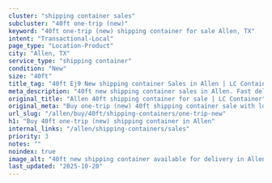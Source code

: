 ```yaml
---
cluster: "shipping container sales"
subcluster: "40ft one-trip (new)"
keyword: "40ft one-trip (new) shipping container for sale Allen, TX"
intent: "Transactional-Local"
page_type: "Location-Product"
city: "Allen, TX"
service_type: "shipping container"
condition: "New"
size: "40ft"
title_tag: "40ft Ej9 New shipping container Sales in Allen | LC Container"
meta_description: "40ft new shipping container sales in Allen. Fast delivery, competitive pricing. Serving shipping containers area. Quote ID: IDF. Call (214) 524-4168 for your free quote today."
original_title: "Allen 40ft shipping container for sale | LC Container"
original_meta: "Buy one-trip (new) 40ft shipping container sale with local delivery in Allen, TX. LC Container — local Since 2003. Request a fast quote today."
url_slug: "/allen/buy/40ft/shipping-containers/one-trip-new"
h1: "Buy 40ft one-trip (new) shipping container in Allen"
internal_links: "/allen/shipping-containers/sales"
priority: 3
notes: ""
noindex: true
image_alt: "40ft new shipping container available for delivery in Allen"
last_updated: "2025-10-20"
---
```


<!-- TODO: Add unique city/inventory copy, images, and internal links here. -->
